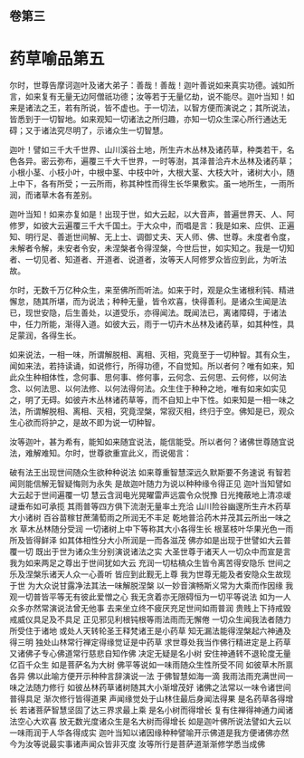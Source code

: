 <hgroup>
  <h2>卷第三</h2>
  <h1>药草喻品第五</h1>
</hgroup>
<p>
  尔时，世尊告摩诃迦叶及诸大弟子：善哉！善哉！迦叶善说如来真实功德。诚如所言，如来复有无量无边阿僧祇功德；汝等若于无量亿劫，说不能尽。迦叶当知！如来是诸法之王，若有所说，皆不虚也。于一切法，以智方便而演说之；其所说法，皆悉到于一切智地。如来观知一切诸法之所归趣，亦知一切众生深心所行通达无碍；又于诸法究尽明了，示诸众生一切智慧。
</p>
<p>
  迦叶！譬如三千大千世界、山川溪谷土地，所生卉木丛林及诸药草，种类若干，名色各异。密云弥布，遍覆三千大千世界，一时等澍，其泽普洽卉木丛林及诸药草；小根小茎、小枝小叶，中根中茎、中枝中叶，大根大茎、大枝大叶，诸树大小，随上中下，各有所受；一云所雨，称其种性而得生长华果敷实。虽一地所生，一雨所润，而诸草木各有差别。
</p>
<p>
  迦叶当知！如来亦复如是！出现于世，如大云起，以大音声，普遍世界天、人、阿修罗，如彼大云遍覆三千大千国土。于大众中，而唱是言：我是如来、应供、正遍知、明行足、善逝世间解、无上士、调御丈夫、天人师、佛、世尊。未度者令度，未解者令解，未安者令安，未涅槃者令得涅槃，今世后世，如实知之。我是一切知者、一切见者、知道者、开道者、说道者，汝等天人阿修罗众皆应到此，为听法故。
</p>
<p>
  尔时，无数千万亿种众生，来至佛所而听法。如来于时，观是众生诸根利钝、精进懈怠，随其所堪，而为说法；种种无量，皆令欢喜，快得善利。是诸众生闻是法已，现世安隐，后生善处，以道受乐，亦得闻法。既闻法已，离诸障碍，于诸法中，任力所能，渐得入道。如彼大云，雨于一切卉木丛林及诸药草，如其种性，具足蒙润，各得生长。
</p>
<p>
  如来说法，一相一味，所谓解脱相、离相、灭相，究竟至于一切种智。其有众生，闻如来法，若持读诵，如说修行，所得功德，不自觉知。所以者何？唯有如来，知此众生种相体性，念何事、思何事、修何事，云何念、云何思、云何修，以何法念、以何法思、以何法修、以何法得何法。众生住于种种之地，唯有如来如实见之，明了无碍。如彼卉木丛林诸药草等，而不自知上中下性。如来知是一相一味之法，所谓解脱相、离相、灭相，究竟涅槃，常寂灭相，终归于空。佛知是已，观众生心欲而将护之，是故不即为说一切种智。
</p>
<p>
  汝等迦叶，甚为希有，能知如来随宜说法，能信能受。所以者何？诸佛世尊随宜说法，难解难知。尔时，世尊欲重宣此义，而说偈言：
</p>
<div class="commentary">
  <span>破有法王</span
  ><span>出现世间</span
  ><span>随众生欲</span
  ><span>种种说法</span>
  <span>如来尊重</span
  ><span>智慧深远</span
  ><span>久默斯要</span
  ><span>不务速说</span>
  <span>有智若闻</span
  ><span>则能信解</span
  ><span>无智疑悔</span
  ><span>则为永失</span>
  <span>是故迦叶</span
  ><span>随力为说</span
  ><span>以种种缘</span
  ><span>令得正见</span>
  <span>迦叶当知</span
  ><span>譬如大云</span
  ><span>起于世间</span
  ><span>遍覆一切</span>
  <span>慧云含润</span
  ><span>电光晃曜</span
  ><span>雷声远震</span
  ><span>令众悦豫</span>
  <span>日光掩蔽</span
  ><span>地上清凉</span
  ><span>叆叇垂布</span
  ><span>如可承揽</span>
  <span>其雨普等</span
  ><span>四方俱下</span
  ><span>流澍无量</span
  ><span>率土充洽</span>
  <span>山川险谷</span
  ><span>幽邃所生</span
  ><span>卉木药草</span
  ><span>大小诸树</span>
  <span>百谷苗稼</span
  ><span>甘蔗蒲萄</span
  ><span>雨之所润</span
  ><span>无不丰足</span>
  <span>乾地普洽</span
  ><span>药木并茂</span
  ><span>其云所出</span
  ><span>一味之水</span>
  <span>草木丛林</span
  ><span>随分受润</span>
  <span>一切诸树</span
  ><span>上中下等</span
  ><span>称其大小</span
  ><span>各得生长</span>
  <span>根茎枝叶</span
  ><span>华果光色</span
  ><span>一雨所及</span
  ><span>皆得鲜泽</span>
  <span>如其体相</span
  ><span>性分大小</span
  ><span>所润是一</span
  ><span>而各滋茂</span>
  <span>佛亦如是</span
  ><span>出现于世</span
  ><span>譬如大云</span
  ><span>普覆一切</span>
  <span>既出于世</span
  ><span>为诸众生</span
  ><span>分别演说</span
  ><span>诸法之实</span>
  <span>大圣世尊</span
  ><span>于诸天人</span
  ><span>一切众中</span
  ><span>而宣是言</span>
  <span>我为如来</span
  ><span>两足之尊</span
  ><span>出于世间</span
  ><span>犹如大云</span>
  <span>充润一切</span
  ><span>枯槁众生</span
  ><span>皆令离苦</span
  ><span>得安隐乐</span>
  <span>世间之乐</span
  ><span>及涅槃乐</span
  ><span>诸天人众</span
  ><span>一心善听</span>
  <span>皆应到此</span
  ><span>觐无上尊</span>
  <span>我为世尊</span
  ><span>无能及者</span
  ><span>安隐众生</span
  ><span>故现于世</span>
  <span>为大众说</span
  ><span>甘露净法</span
  ><span>其法一味</span
  ><span>解脱涅槃</span>
  <span>以一妙音</span
  ><span>演畅斯义</span
  ><span>常为大乘</span
  ><span>而作因缘</span>
  <span>我观一切</span
  ><span>普皆平等</span
  ><span>无有彼此</span
  ><span>爱憎之心</span>
  <span>我无贪着</span
  ><span>亦无限碍</span
  ><span>恒为一切</span
  ><span>平等说法</span>
  <span>如为一人</span
  ><span>众多亦然</span
  ><span>常演说法</span
  ><span>曾无他事</span>
  <span>去来坐立</span
  ><span>终不疲厌</span
  ><span>充足世间</span
  ><span>如雨普润</span>
  <span>贵贱上下</span
  ><span>持戒毁戒</span
  ><span>威仪具足</span
  ><span>及不具足</span>
  <span>正见邪见</span
  ><span>利根钝根</span
  ><span>等雨法雨</span
  ><span>而无懈倦</span>
  <span>一切众生</span
  ><span>闻我法者</span
  ><span>随力所受</span
  ><span>住于诸地</span>
  <span>或处人天</span
  ><span>转轮圣王</span
  ><span>释梵诸王</span
  ><span>是小药草</span>
  <span>知无漏法</span
  ><span>能得涅槃</span
  ><span>起六神通</span
  ><span>及得三明</span>
  <span>独处山林</span
  ><span>常行禅定</span
  ><span>得缘觉证</span
  ><span>是中药草</span>
  <span>求世尊处</span
  ><span>我当作佛</span
  ><span>行精进定</span
  ><span>是上药草</span>
  <span>又诸佛子</span
  ><span>专心佛道</span
  ><span>常行慈悲</span
  ><span>自知作佛</span>
  <span>决定无疑</span
  ><span>是名小树</span>
  <span>安住神通</span
  ><span>转不退轮</span
  ><span>度无量亿</span
  ><span>百千众生</span>
  <span>如是菩萨</span
  ><span>名为大树</span>
  <span>佛平等说</span
  ><span>如一味雨</span
  ><span>随众生性</span
  ><span>所受不同</span>
  <span>如彼草木</span
  ><span>所禀各异</span>
  <span>佛以此喻</span
  ><span>方便开示</span
  ><span>种种言辞</span
  ><span>演说一法</span>
  <span>于佛智慧</span
  ><span>如海一滴</span>
  <span>我雨法雨</span
  ><span>充满世间</span
  ><span>一味之法</span
  ><span>随力修行</span>
  <span>如彼丛林</span
  ><span>药草诸树</span
  ><span>随其大小</span
  ><span>渐增茂好</span>
  <span>诸佛之法</span
  ><span>常以一味</span
  ><span>令诸世间</span
  ><span>普得具足</span>
  <span>渐次修行</span
  ><span>皆得道果</span>
  <span>声闻缘觉</span
  ><span>处于山林</span
  ><span>住最后身</span
  ><span>闻法得果</span>
  <span>是名药草</span
  ><span>各得增长</span>
  <span>若诸菩萨</span
  ><span>智慧坚固</span
  ><span>了达三界</span
  ><span>求最上乘</span>
  <span>是名小树</span
  ><span>而得增长</span>
  <span>复有住禅</span
  ><span>得神通力</span
  ><span>闻诸法空</span
  ><span>心大欢喜</span>
  <span>放无数光</span
  ><span>度诸众生</span
  ><span>是名大树</span
  ><span>而得增长</span>
  <span>如是迦叶</span
  ><span>佛所说法</span
  ><span>譬如大云</span
  ><span>以一味雨</span
  ><span>润于人华</span
  ><span>各得成实</span>
  <span>迦叶当知</span
  ><span>以诸因缘</span
  ><span>种种譬喻</span
  ><span>开示佛道</span
  ><span>是我方便</span
  ><span>诸佛亦然</span>
  <span>今为汝等</span
  ><span>说最实事</span
  ><span>诸声闻众</span
  ><span>皆非灭度</span>
  <span>汝等所行</span
  ><span>是菩萨道</span
  ><span>渐渐修学</span
  ><span>悉当成佛</span>
</div>
